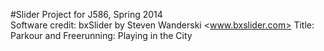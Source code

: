 #Slider Project for J586, Spring 2014 <br>
Software credit: bxSlider by Steven Wanderski <www.bxslider.com>
Title: Parkour and Freerunning: Playing in the City <br>

